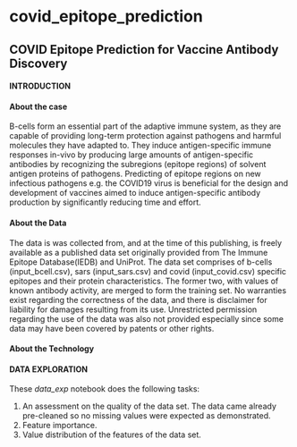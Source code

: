 # covid_epitope_prediction
## COVID Epitope Prediction for Vaccine Antibody Discovery
#### INTRODUCTION
#### About the case
B-cells form an essential part of the adaptive immune system, as they are capable of providing long-term protection against pathogens and harmful molecules they have adapted to. They induce antigen-specific immune responses in-vivo by producing large amounts of antigen-specific antibodies by recognizing the subregions (epitope regions) of solvent antigen proteins of pathogens. Predicting of epitope regions on new infectious pathogens e.g. the COVID19 virus is beneficial for the design and development of vaccines aimed to induce antigen-specific antibody production by significantly reducing time and effort.

#### About the Data
The data is was collected from, and at the time of this publishing, is freely available as a published data set originally provided from The Immune Epitope Database(IEDB) and UniProt. The data set comprises of b-cells (input_bcell.csv), sars (input_sars.csv) and covid (input_covid.csv) specific epitopes and their protein characteristics. The former two, with values of known antibody activity, are merged to form the training set. No warranties exist regarding the correctness of the data, and there is disclaimer for liability for damages resulting from its use. Unrestricted permission regarding the use of the data was also not provided especially since some data may have been covered by patents or other rights.

#### About the Technology

#### DATA EXPLORATION
These *data_exp* notebook does the following tasks:
1. An assessment on the quality of the data set. The data came already pre-cleaned so no missing values were expected as demonstrated.
2. Feature importance.
3. Value distribution of the features of the data set.
